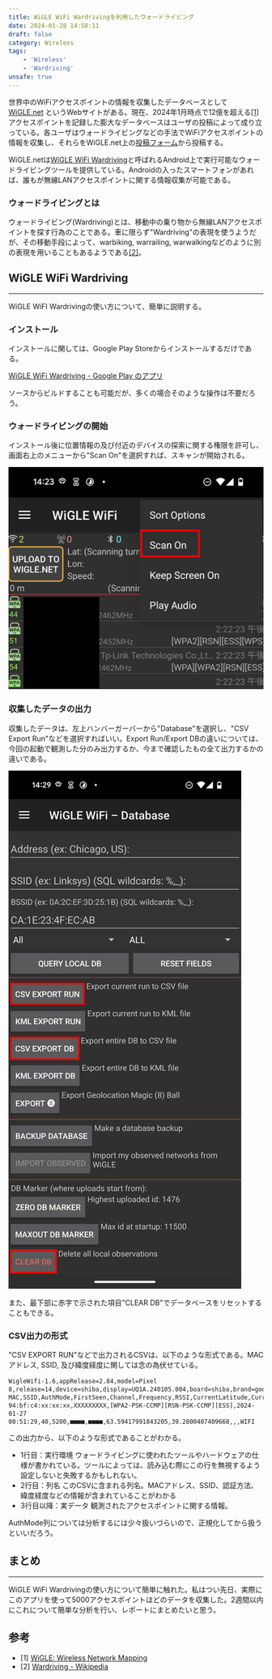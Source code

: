 ```yaml
---
title: WiGLE WiFi Wardrivingを利用したウォードライビング
date: 2024-01-28 14:58:11
draft: false
category: Wireless
tags: 
    - 'Wireless' 
    - 'Wardriving'
unsafe: true
---
```


世界中のWiFiアクセスポイントの情報を収集したデータベースとして [WiGLE.net](https://www.wigle.net/) というWebサイトがある。現在、2024年1月時点で12億を超える[\[1\]](https://www.wigle.net/)アクセスポイントを記録した膨大なデータベースはユーザの投稿によって成り立っている。各ユーザはウォードライビングなどの手法でWiFiアクセスポイントの情報を収集し、それらをWiGLE.net上の[投稿フォーム](https://wigle.net/uploads)から投稿する。

WiGLE.netは[WiGLE WiFi Wardriving](https://wigle.net/tools)と呼ばれるAndroid上で実行可能なウォードライビングツールを提供している。Androidの入ったスマートフォンがあれば、誰もが無線LANアクセスポイントに関する情報収集が可能である。

### ウォードライビングとは
ウォードライビング(Wardriving)とは、移動中の乗り物から無線LANアクセスポイントを探す行為のことである。車に限らず"Wardriving"の表現を使うようだが、その移動手段によって、warbiking, warrailing, warwalkingなどのように別の表現を用いることもあるようである[\[2\]](https://en.wikipedia.org/wiki/Wardriving)。

## WiGLE WiFi Wardriving
---
WiGLE WiFI Wardrivingの使い方について、簡単に説明する。
### インストール
インストールに関しては、Google Play Storeからインストールするだけである。

[WiGLE WiFi Wardriving - Google Play のアプリ](https://play.google.com/store/apps/details?id=net.wigle.wigleandroid)

ソースからビルドすることも可能だが、多くの場合そのような操作は不要だろう。
### ウォードライビングの開始
インストール後に位置情報の及び付近のデバイスの探索に関する権限を許可し、画面右上のメニューから"Scan On"を選択すれば、スキャンが開始される。

![スキャンの開始及び一時停止](start_wardriving.png)

### 収集したデータの出力
収集したデータは、左上ハンバーガーバーから"Database"を選択し、"CSV Export Run"などを選択すればいい。Export Run/Export DBの違いについては、今回の起動で観測した分のみ出力するか、今まで確認したもの全て出力するかの違いである。

![ハンバーガーバー > Database > CSV EXPORT RUN](export_database.png)

また、最下部に赤字で示された項目"CLEAR DB"でデータベースをリセットすることもできる。

### CSV出力の形式
"CSV EXPORT RUN"などで出力されるCSVは、以下のような形式である。MACアドレス, SSID, 及び緯度経度に関しては念の為伏せている。
```csv
WigleWifi-1.6,appRelease=2.84,model=Pixel 8,release=14,device=shiba,display=UQ1A.240105.004,board=shiba,brand=google,star=Sol,body=3,subBody=0
MAC,SSID,AuthMode,FirstSeen,Channel,Frequency,RSSI,CurrentLatitude,CurrentLongitude,AltitudeMeters,AccuracyMeters,RCOIs,MfgrId,Type
94:bf:c4:xx:xx:xx,XXXXXXXXX,[WPA2-PSK-CCMP][RSN-PSK-CCMP][ESS],2024-01-27 00:51:29,40,5200,■■■■,■■■■,63.59417991843205,39.2800407409668,,,WIFI
```
この出力から、以下のような形式であることがわかる。
- 1行目：実行環境
    ウォードライビングに使われたツールやハードウェアの仕様が書かれている。ツールによっては、読み込む際にこの行を無視するよう設定しないと失敗するかもしれない。
- 2行目：列名
	このCSVに含まれる列名。MACアドレス、SSID、認証方法、緯度経度などの情報が含まれていることがわかる
- 3行目以降：実データ
	観測されたアクセスポイントに関する情報。

AuthMode列については分析するには少々扱いづらいので、正規化してから扱うといいだろう。

## まとめ
---
WiGLE WiFi Wardrivingの使い方について簡単に触れた。私はつい先日、実際にこのアプリを使って5000アクセスポイントほどのデータを収集した。2週間以内にこれについて簡単な分析を行い、レポートにまとめたいと思う。

## 参考
- \[1\] [WiGLE: Wireless Network Mapping](https://wigle.net/)
- \[2\] [Wardriving - Wikipedia](https://en.wikipedia.org/wiki/Wardriving)
